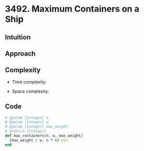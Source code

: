 # 3492. Maximum Containers on a Ship

## Intuition

## Approach
<!-- Describe your approach to solving the problem. -->

## Complexity

- Time complexity:
<!-- Add your time complexity here, e.g. $$O(n)$$ -->

- Space complexity:
<!-- Add your space complexity here, e.g. $$O(n)$$ -->

## Code

```ruby
# @param {Integer} n
# @param {Integer} w
# @param {Integer} max_weight
# @return {Integer}
def max_containers(n, w, max_weight)
  [max_weight / w, n * n].min
end
```
